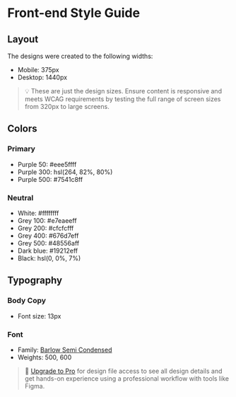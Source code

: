 # Front-end Style Guide

## Layout

The designs were created to the following widths:

- Mobile: 375px
- Desktop: 1440px

> 💡 These are just the design sizes. Ensure content is responsive and meets WCAG requirements by testing the full range of screen sizes from 320px to large screens.

## Colors

### Primary

- Purple 50: #eee5ffff
- Purple 300: hsl(264, 82%, 80%)
- Purple 500: #7541c8ff

### Neutral

- White: #ffffffff
- Grey 100: #e7eaeeff
- Grey 200: #cfcfcfff
- Grey 400: #676d7eff
- Grey 500: #48556aff
- Dark blue: #19212eff
- Black: hsl(0, 0%, 7%)

## Typography

### Body Copy

- Font size: 13px

### Font

- Family: [Barlow Semi Condensed](https://fonts.google.com/specimen/Barlow+Semi+Condensed)
- Weights: 500, 600

> 💎 [Upgrade to Pro](https://www.frontendmentor.io/pro?ref=style-guide) for design file access to see all design details and get hands-on experience using a professional workflow with tools like Figma.
